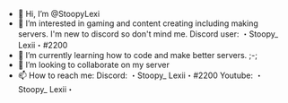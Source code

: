 - 👋 Hi, I’m @StoopyLexi
- 👀 I’m interested in gaming and content creating including making servers. I'm new to discord so don't mind me. Discord user: ・Stoopy_ Lexii・#2200
- 🌱 I’m currently learning how to code and make better servers. ;-;
- 💞️ I’m looking to collaborate on my server
- 📫 How to reach me: Discord: ・Stoopy_ Lexii・#2200 Youtube: ・Stoopy_ Lexii・

<!---
StoopyLexi/StoopyLexi is a ✨ special ✨ repository because its `README.md` (this file) appears on your GitHub profile.
You can click the Preview link to take a look at your changes.
--->

